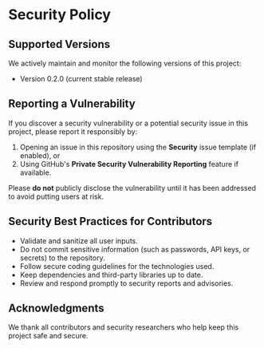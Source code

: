 # Security Policy

## Supported Versions

We actively maintain and monitor the following versions of this project:

- Version 0.2.0 (current stable release)

## Reporting a Vulnerability

If you discover a security vulnerability or a potential security issue in this project, please report it responsibly by:

1. Opening an issue in this repository using the **Security** issue template (if enabled), or
2. Using GitHub's **Private Security Vulnerability Reporting** feature if available.

Please **do not** publicly disclose the vulnerability until it has been addressed to avoid putting users at risk.

## Security Best Practices for Contributors

- Validate and sanitize all user inputs.
- Do not commit sensitive information (such as passwords, API keys, or secrets) to the repository.
- Follow secure coding guidelines for the technologies used.
- Keep dependencies and third-party libraries up to date.
- Review and respond promptly to security reports and advisories.

## Acknowledgments

We thank all contributors and security researchers who help keep this project safe and secure.
